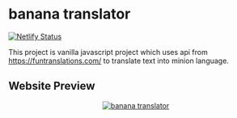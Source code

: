 # banana translator

[![Netlify Status](https://api.netlify.com/api/v1/badges/84218441-f2a5-4b53-9082-beea76d82def/deploy-status)](https://app.netlify.com/sites/banana-trans/deploys)

This project is vanilla javascript project which uses api from https://funtranslations.com/ to translate text into minion language.


## Website Preview

<a href="https://banana-trans.netlify.app/"><p align="center">
        <img src="https://i.imgur.com/uIQyhtX.png" title="banana translator">
</p></a>
